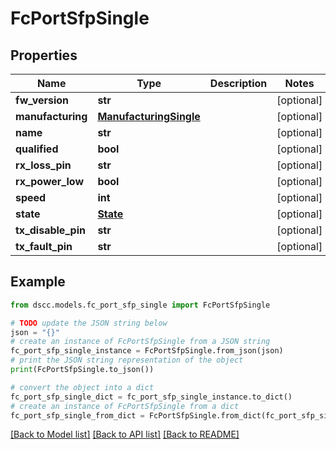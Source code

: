 # FcPortSfpSingle


## Properties

Name | Type | Description | Notes
------------ | ------------- | ------------- | -------------
**fw_version** | **str** |  | [optional] 
**manufacturing** | [**ManufacturingSingle**](ManufacturingSingle.md) |  | [optional] 
**name** | **str** |  | [optional] 
**qualified** | **bool** |  | [optional] 
**rx_loss_pin** | **str** |  | [optional] 
**rx_power_low** | **bool** |  | [optional] 
**speed** | **int** |  | [optional] 
**state** | [**State**](State.md) |  | [optional] 
**tx_disable_pin** | **str** |  | [optional] 
**tx_fault_pin** | **str** |  | [optional] 

## Example

```python
from dscc.models.fc_port_sfp_single import FcPortSfpSingle

# TODO update the JSON string below
json = "{}"
# create an instance of FcPortSfpSingle from a JSON string
fc_port_sfp_single_instance = FcPortSfpSingle.from_json(json)
# print the JSON string representation of the object
print(FcPortSfpSingle.to_json())

# convert the object into a dict
fc_port_sfp_single_dict = fc_port_sfp_single_instance.to_dict()
# create an instance of FcPortSfpSingle from a dict
fc_port_sfp_single_from_dict = FcPortSfpSingle.from_dict(fc_port_sfp_single_dict)
```
[[Back to Model list]](../README.md#documentation-for-models) [[Back to API list]](../README.md#documentation-for-api-endpoints) [[Back to README]](../README.md)


